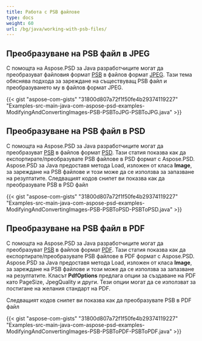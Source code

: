 ```yaml
---
title: Работа с PSB файлове
type: docs
weight: 60
url: /bg/java/working-with-psb-files/
---
```



## **Преобразуване на PSB файл в JPEG**
С помощта на Aspose.PSD за Java разработчиците могат да преобразуват файловия формат [PSB](https://wiki.fileformat.com/image/psb/) в файлов формат [JPEG](https://wiki.fileformat.com/image/jpeg/). Тази тема обяснява подхода за зареждане на съществуващ PSB файл и преобразуването му в файлов формат JPEG.



{{< gist "aspose-com-gists" "31800d807a72f1f50fe4b29374119227" "Examples-src-main-java-com-aspose-psd-examples-ModifyingAndConvertingImages-PSB-PSBToJPG-PSBToJPG.java" >}}
## **Преобразуване на PSB файл в PSD**
С помощта на Aspose.PSD за Java разработчиците могат да преобразуват [PSB](https://wiki.fileformat.com/image/psb/) в файлов формат [PSD](https://wiki.fileformat.com/image/psd/). Тази статия показва как да експортирате/преобразувате PSB файлове в PSD формат с Aspose.PSD. Aspose.PSD за Java предоставя метода Load, изложен от класа **Image**, за зареждане на PSB файлове и този може да се използва за запазване на резултатите. Следващият кодов снипет ви показва как да преобразувате PSB в PSD файл



{{< gist "aspose-com-gists" "31800d807a72f1f50fe4b29374119227" "Examples-src-main-java-com-aspose-psd-examples-ModifyingAndConvertingImages-PSB-PSBToPSD-PSBToPSD.java" >}}
## **Преобразуване на PSB файл в PDF**
С помощта на Aspose.PSD за Java разработчиците могат да преобразуват [PSB](https://wiki.fileformat.com/image/psb/) в файлов формат [PDF](https://wiki.fileformat.com/view/pdf/). Тази статия показва как да експортирате/преобразувате PSB файлове в PDF формат с Aspose.PSD. Aspose.PSD за Java предоставя метода Load, изложен от класа **Image**, за зареждане на PSB файлове и този може да се използва за запазване на резултатите. Класът **PdfOptions** предлага опции за създаване на PDF като PageSize, JpegQuality и други. Тези опции могат да се използват за постигане на желания стандарт на PDF.

Следващият кодов снипет ви показва как да преобразувате PSB в PDF файл

{{< gist "aspose-com-gists" "31800d807a72f1f50fe4b29374119227" "Examples-src-main-java-com-aspose-psd-examples-ModifyingAndConvertingImages-PSB-PSBToPDF-PSBToPDF.java" >}}
